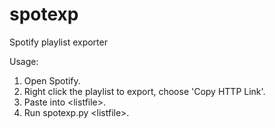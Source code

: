 spotexp
=======

Spotify playlist exporter

Usage:

1. Open Spotify.
2. Right click the playlist to export, choose 'Copy HTTP Link'.
3. Paste into &lt;listfile&gt;.
4. Run spotexp.py &lt;listfile&gt;.
